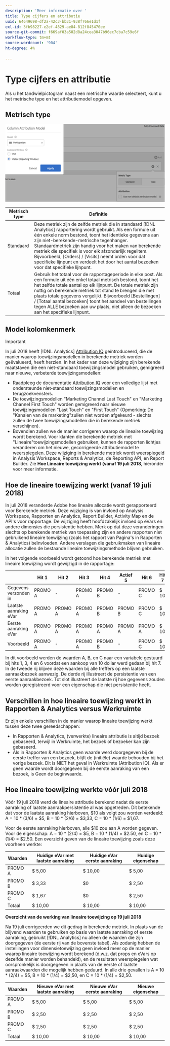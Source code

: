 ```yaml
---
description: 'Meer informatie over '
title: Type cijfers en attributie
uuid: 64649698-df2a-42c3-bb31-938f766e1d1f
exl-id: 3fb98227-e2ef-4829-ae84-812f845470ee
source-git-commit: f669af03a502d8a24cea3047b96ec7cba7c59e6f
workflow-type: tm+mt
source-wordcount: '904'
ht-degree: 4%

---
```


# Type cijfers en attributie

Als u het tandwielpictogram naast een metrische waarde selecteert, kunt u het metrische type en het attributiemodel opgeven.

## Metrisch type

![](assets/cm_type_alloc.png)

| Metrisch type | Definitie |
|---|---|
| Standaard | Deze metriek zijn de zelfde metriek die in standaard [!DNL Analytics] rapportering wordt gebruikt. Als een formule uit één enkele norm bestond, toont het identieke gegevens aan zijn niet-berekende-metrische tegenhanger. Standaardmetriek zijn handig voor het maken van berekende metriek die specifiek is voor elk afzonderlijk regelitem. Bijvoorbeeld, [Orders] / [Visits] neemt orden voor dat specifieke lijnpunt en verdeelt het door het aantal bezoeken voor dat specifieke lijnpunt. |
| Totaal | Gebruik het totaal voor de rapportageperiode in elke post. Als een formule uit één enkel totaal metrisch bestond, toont het het zelfde totale aantal op elk lijnpunt. De totale metriek zijn nuttig om berekende metriek tot stand te brengen die met plaats totale gegevens vergelijkt. Bijvoorbeeld [Bestellingen] / [Totaal aantal bezoeken] toont het aandeel van bestellingen tegen ALLE bezoeken aan uw plaats, niet alleen de bezoeken aan het specifieke lijnpunt. |

## Model kolomkenmerk

>[!IMPORTANT]
>
>In juli 2018 heeft [!DNL Analytics] [Attribution IQ](https://experienceleague.adobe.com/docs/analytics/analyze/analysis-workspace/panels/attribution/attribution.html) geïntroduceerd, die de manier waarop toewijzingsmodellen in berekende metriek worden geëvalueerd, heeft herzien. In het kader van deze wijziging zijn berekende maatstaven die een niet-standaard toewijzingsmodel gebruiken, gemigreerd naar nieuwe, verbeterde toewijzingsmodellen:
>
>* Raadpleeg de documentatie [Attribution IQ](https://experienceleague.adobe.com/docs/analytics/analyze/analysis-workspace/panels/attribution/attribution.html) voor een volledige lijst met ondersteunde niet-standaard toewijzingsmodellen en terugzoekvensters.
>* De toewijzingsmodellen &quot;Marketing Channel Last Touch&quot; en &quot;Marketing Channel First Touch&quot; worden gemigreerd naar nieuwe toewijzingsmodellen &quot;Last Touch&quot; en &quot;First Touch&quot; (Opmerking: De &quot;Kanalen van de marketing&quot;zullen niet worden afgekeurd - slechts zullen de twee toewijzingsmodellen die in berekende metriek verschijnen).
>* Bovendien zullen we de manier corrigeren waarop de lineaire toewijzing wordt berekend. Voor klanten die berekende metriek met &quot;Lineaire&quot;toewijzingsmodellen gebruiken, kunnen de rapporten lichtjes veranderen om het nieuwe, gecorrigeerde attributiemodel te weerspiegelen. Deze wijziging in berekende metriek wordt weerspiegeld in Analysis Workspace, Reports &amp; Analytics, de Reporting API, en Report Builder. Zie **Hoe Lineaire toewijzing werkt (vanaf 19 juli 2018**, hieronder voor meer informatie.

>



## Hoe de lineaire toewijzing werkt (vanaf 19 juli 2018)

In juli 2018 veranderde Adobe hoe lineaire allocatie wordt gerapporteerd voor Berekende metriek. Deze wijziging is van invloed op Analysis Workspace, Rapporten en Analytics, Report Builder, Activity Map en de API&#39;s voor rapportage. De wijziging heeft hoofdzakelijk invloed op eVars en andere dimensies die persistentie hebben. Merk op dat deze veranderingen slechts op berekende metriek van toepassing zijn en andere rapporten niet gebruikend lineaire toewijzing (zoals het rapport van Pagina&#39;s in Rapporten &amp; Analytics) beïnvloeden. Andere verslagen die gebruikmaken van lineaire allocatie zullen de bestaande lineaire toewijzingsmethode blijven gebruiken.

In het volgende voorbeeld wordt getoond hoe berekende metriek met lineaire toewijzing wordt gewijzigd in de rapportage:

|  | Hit 1 | Hit 2 | Hit 3 | Hit 4 | Actief 5 | Hit 6 | Hit 7 |
|--- |--- |--- |--- |--- |--- |--- |--- |
| Gegevens verzonden in | PROMO A | - | PROMO A | PROMO B | - | PROMO C | $ 10 |
| Laatste aanraking eVar | PROMO A | PROMO A | PROMO A | PROMO B | PROMO B | PROMO C | $ 10 |
| Eerste aanraking eVar | PROMO A | PROMO A | PROMO A | PROMO A | PROMO A | PROMO A | $ 10 |
| Voorbeeld | PROMO A | - | PROMO A | PROMO B | - | PROMO C | $ 10 |

In dit voorbeeld werden de waarden A, B, en C naar een variabele gestuurd bij hits 1, 3, 4 en 6 voordat een aankoop van 10 dollar werd gedaan bij hit 7. In de tweede rij blijven deze waarden bij alle treffers op een laatste aanraakbezoek aanwezig. De derde rij illustreert de persistentie van een eerste aanraakbezoek. Tot slot illustreert de laatste rij hoe gegevens zouden worden geregistreerd voor een eigenschap die niet persistentie heeft.

## Verschillen in hoe lineaire toewijzing werkt in Rapporten &amp; Analytics versus Werkruimte

Er zijn enkele verschillen in de manier waarop lineaire toewijzing werkt tussen deze twee gereedschappen:

* In Rapporten &amp; Analytics, (verwerkte) lineaire attributie is altijd bezoek gebaseerd, terwijl in Werkruimte, het bezoek of bezoeker kan zijn gebaseerd.
* Als in Rapporten &amp; Analytics geen waarde werd doorgegeven bij de eerste treffer van een bezoek, blijft de (initiële) waarde behouden bij het vorige bezoek. Dit is NIET het geval in Werkruimte (Attribution IQ). Als er geen waarde wordt doorgegeven bij de eerste aanraking van een bezoek, is Geen de beginwaarde.

## Hoe lineaire toewijzing werkte vóór juli 2018

Vóór 19 juli 2018 werd de lineaire attributie berekend nadat de eerste aanraking of laatste aanraakpersistentie al was opgetreden. Dit betekende dat voor de laatste aanraking hierboven, $10 als volgt zou worden verdeeld: A = 10 * (3/6) = $5, B = 10 * (2/6) = $3,33, C = 10 * (1/6) = $1,67.

Voor de eerste aanraking hierboven, alle $10 zou aan A worden gegeven. Voor de eigenschap: A = 10 * (2/4) = $5, B = 10 * (1/4) = $2.50, en C = 10 * (1/4) = $2.50. Een overzicht geven van de lineaire toewijzing zoals deze voorheen werkte:

| Waarden | Huidige eVar met laatste aanraking | Huidige eVar eerste aanraking | Huidige eigenschap |
|---|---|---|---|
| PROMO A | $ 5,00 | $ 10,00 | $ 5,00 |
| PROMO B | $ 3,33 | $0 | $ 2,50 |
| PROMO C | $ 1,67 | $0 | $ 2,50 |
| Totaal | $ 10,00 | $ 10,00 | $ 10,00 |

**Overzicht van de werking van lineaire toewijzing op 19 juli 2018**

Na 19 juli corrigeerden we dit gedrag in berekende metriek. In plaats van de blijvend waarden te gebruiken op basis van laatste aanraking of eerste aanraking, gebruikt [!DNL Analytics] nu alleen de waarden die zijn doorgegeven (de eerste rij van de bovenste tabel). Als zodanig hebben de instellingen voor dimensietoewijzing geen invloed meer op de manier waarop lineaire toewijzing wordt berekend (d.w.z. dat props en eVars op dezelfde manier worden behandeld), en de resultaten weerspiegelen wat oorspronkelijk is doorgegeven in plaats van de eerste of laatste aanraakwaarden die mogelijk hebben geduurd. In alle drie gevallen is A = 10 * (2/4) = $5, B = 10 * (1/4) = $2,50, en C = 10 * (1/4) = $2,50.

| Waarden | Nieuwe eVar met laatste aanraking | Nieuwe eVar eerste aanraking | Nieuwe eigenschap |
|---|---|---|---|
| PROMO A | $ 5,00 | $ 5,00 | $ 5,00 |
| PROMO B | $ 2,50 | $ 2,50 | $ 2,50 |
| PROMO C | $ 2,50 | $ 2,50 | $ 2,50 |
| Totaal | $ 10,00 | $ 10,00 | $ 10,00 |
